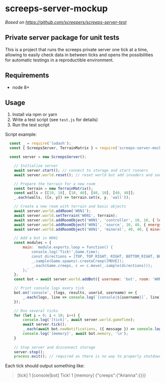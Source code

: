 # screeps-server-mockup

_Based on https://github.com/screepers/screeps-server-test_

## Private server package for unit tests

This is a project that runs the screeps private server one tick at a time, allowing to easily check
data in between ticks and opens the possibilities for automatic testings in a reproductible
environment.

## Requirements

* node 8+

## Usage

1. Install via npm or yarn
2. Write a test script (see `test.js` for details)
3. Run the test script

Script example:
``` javascript
  const _ = require('lodash');
  const { ScreepsServer, TerrainMatrix } = require('screeps-server-mockup');

  const server = new ScreepsServer();

    // Initialize server
    await server.start(); // connect to storage and start runners
    await server.world.reset(); // reset world but add invaders and source keepers bots

    // Prepare the terrain for a new room
    const terrain = new TerrainMatrix();
    const walls = [[10, 10], [10, 40], [40, 10], [40, 40]];
    _.each(walls, ([x, y]) => terrain.set(x, y, 'wall'));

    // Create a new room with terrain and basic objects
    await server.world.addRoom('W0N1');
    await server.world.setTerrain('W0N1', terrain);
    await server.world.addRoomObject('W0N1', 'controller', 10, 10, { level: 0 });
    await server.world.addRoomObject('W0N1', 'source', 10, 40, { energy: 1000, energyCapacity: 1000, ticksToRegeneration: 300 });
    await server.world.addRoomObject('W0N1', 'mineral', 40, 40, { mineralType: 'H', density: 3, mineralAmount: 3000 });

    // Add a bot in W0N1
    const modules = {
        main: `module.exports.loop = function() {
            console.log('Tick!',Game.time);
            const directions = [TOP, TOP_RIGHT, RIGHT, BOTTOM_RIGHT, BOTTOM, BOTTOM_LEFT, LEFT, TOP_LEFT];
            _.sample(Game.spawns).createCreep([MOVE]);
            _.each(Game.creeps, c => c.move(_.sample(directions)));
        };`
    };
    const bot = await server.world.addBot({ username: 'bot', room: 'W0N1', x: 25, y: 25, modules });

    // Print console logs every tick
    bot.on('console', (logs, results, userid, username) => {
        _.each(logs, line => console.log(`[console|${username}]`, line));
    });

    // Run several ticks
    for (let i = 0; i < 10; i++) {
        console.log('[tick]', await server.world.gameTime);
        await server.tick();
        _.each(await bot.newNotifications, ({ message }) => console.log('[notification]', message));
        console.log('[memory]', await bot.memory, '\n');
    }
    
    // Stop server and disconnect storage
    server.stop();
    process.exit(); // required as there is no way to properly shutdown storage :(
```

Each tick should output something like:
>[tick] 1
>[console|bot] Tick! 1
>[memory] {"creeps":{"Arianna":{}}}

